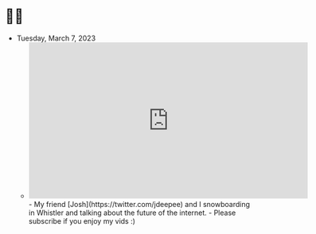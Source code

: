 # 🔗🌲
- Tuesday, March 7, 2023
	- <iframe width="560" height="315" src="https://www.youtube.com/embed/U9SLV8_h__Y" title="YouTube video player" frameborder="0" allow="accelerometer; autoplay; clipboard-write; encrypted-media; gyroscope; picture-in-picture; web-share" allowfullscreen></iframe>
		- My friend [Josh](https://twitter.com/jdeepee) and I snowboarding in Whistler and talking about the future of the internet.
		- Please subscribe if you enjoy my vids :)